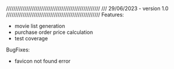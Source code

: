 ///////////////////////////////////////////////////
///       29/06/2023 - version 1.0
///////////////////////////////////////////////////
Features:
 - movie list generation
 - purchase order price calculation
 - test coverage

BugFixes:
 - favicon not found error